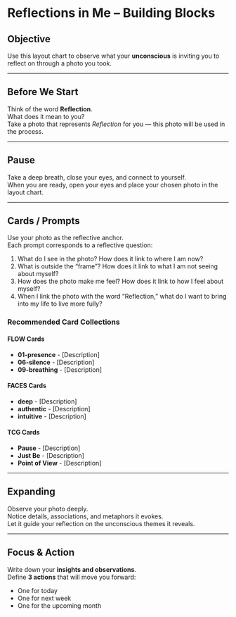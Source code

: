 # Reflections in Me – Building Blocks

## Objective
Use this layout chart to observe what your **unconscious** is inviting you to reflect on through a photo you took.

---

## Before We Start
Think of the word **Reflection**.  
What does it mean to you?  
Take a photo that represents *Reflection* for you — this photo will be used in the process.

---

## Pause
Take a deep breath, close your eyes, and connect to yourself.  
When you are ready, open your eyes and place your chosen photo in the layout chart.

---

## Cards / Prompts
Use your photo as the reflective anchor.  
Each prompt corresponds to a reflective question:

1. What do I see in the photo? How does it link to where I am now?  
2. What is outside the “frame”? How does it link to what I am not seeing about myself?  
3. How does the photo make me feel? How does it link to how I feel about myself?  
4. When I link the photo with the word “Reflection,” what do I want to bring into my life to live more fully?


### Recommended Card Collections

#### FLOW Cards
- **01-presence** - [Description]
- **06-silence** - [Description]
- **09-breathing** - [Description]

#### FACES Cards
- **deep** - [Description]
- **authentic** - [Description]
- **intuitive** - [Description]

#### TCG Cards
- **Pause** - [Description]
- **Just Be** - [Description]
- **Point of View** - [Description]

---

## Expanding
Observe your photo deeply.  
Notice details, associations, and metaphors it evokes.  
Let it guide your reflection on the unconscious themes it reveals.

---

## Focus & Action
Write down your **insights and observations**.  
Define **3 actions** that will move you forward:  
- One for today  
- One for next week  
- One for the upcoming month
